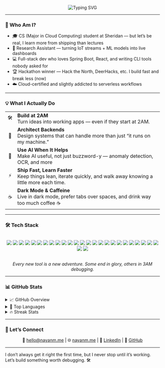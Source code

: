 <div align="center">

![Typing SVG](https://readme-typing-svg.demolab.com?font=Fira+Code&pause=1000&color=00FFFF&center=true&vCenter=true&random=false&width=450&lines=%F0%9F%A7%99%E2%80%8D%E2%99%82%EF%B8%8F+Greetings%2C+Fellow+Wanderer!+%F0%9F%9A%80;I'm+Nayan+Mapara!+%F0%9F%A7%91%E2%80%8D%F0%9F%92%BB;A+Student+%F0%9F%91%A8%E2%80%8D%F0%9F%8E%93+%7C+Tech+Enthusiast+%F0%9F%92%BB;I+welcome+you+to+my+profile!+%E2%8F%B3;Don't+remain+idle%2C+venture+forth!+%F0%9F%97%BA%EF%B8%8F)

</div>

---

### 👋 Who Am I?

- 🎓 CS (Major in Cloud Computing) student at Sheridan — but let’s be real, I learn more from shipping than lectures  
- 🔬 Research Assistant — turning IoT streams + ML models into live dashboards  
- 💻 Full-stack dev who loves Spring Boot, React, and writing CLI tools nobody asked for  
- 🏆 Hackathon winner — Hack the North, DeerHacks, etc. I build fast and break less (now)  
- ☁️ Cloud-certified and slightly addicted to serverless workflows

---

### 💡 What I Actually Do
<div align="center">
<table>
<tr>
<td align="center">🛠️</td>
<td><b>Build at 2AM</b><br>Turn ideas into working apps — even if they start at 2AM.</td>
</tr>
<tr>
<td align="center">🧱</td>
<td><b>Architect Backends</b><br>Design systems that can handle more than just “it runs on my machine.”</td>
</tr>
<tr>
<td align="center">🤖</td>
<td><b>Use AI When It Helps</b><br>Make AI useful, not just buzzword-y — anomaly detection, OCR, and more</td>
</tr>
<tr>
<td align="center">⚡</td>
<td><b>Ship Fast, Learn Faster</b><br>Keep things lean, iterate quickly, and walk away knowing a little more each time.</td>
</tr>
<tr>
<td align="center">☕</td>
<td><b>Dark Mode & Caffeine</b><br>Live in dark mode, prefer tabs over spaces, and drink way too much coffee ☕</td>
</tr>
</table>
</div>

---

### 🛠️ Tech Stack
<br/>
<div align="center">

<!-- Languages -->
<img src="https://img.shields.io/badge/Python-3776AB?style=flat&logo=python&logoColor=white" />
<img src="https://img.shields.io/badge/Java-007396?style=flat&logo=java&logoColor=white" />
<img src="https://img.shields.io/badge/JavaScript-F7DF1E?style=flat&logo=javascript&logoColor=black" />
<img src="https://img.shields.io/badge/TypeScript-3178C6?style=flat&logo=typescript&logoColor=white" />
<img src="https://img.shields.io/badge/C-00599C?style=flat&logo=c&logoColor=white" />
<img src="https://img.shields.io/badge/C++-00599C?style=flat&logo=c%2B%2B&logoColor=white" />
<img src="https://img.shields.io/badge/CSharp-239120?style=flat&logo=csharp&logoColor=white" />
<img src="https://img.shields.io/badge/HTML5-E34F26?style=flat&logo=html5&logoColor=white" />
<img src="https://img.shields.io/badge/CSS3-1572B6?style=flat&logo=css3&logoColor=white" />
<img src="https://img.shields.io/badge/Bash-4EAA25?style=flat&logo=gnubash&logoColor=white" />

<!-- Frontend -->
<img src="https://img.shields.io/badge/React-20232A?style=flat&logo=react&logoColor=61DAFB" />
<img src="https://img.shields.io/badge/Angular-DD0031?style=flat&logo=angular&logoColor=white" />
<img src="https://img.shields.io/badge/Three.js-000000?style=flat&logo=three.js&logoColor=white" />

<!-- Backend -->
<img src="https://img.shields.io/badge/SpringBoot-6DB33F?style=flat&logo=springboot&logoColor=white" />
<img src="https://img.shields.io/badge/Flask-000000?style=flat&logo=flask&logoColor=white" />
<img src="https://img.shields.io/badge/Django-092E20?style=flat&logo=django&logoColor=white" />
<img src="https://img.shields.io/badge/Node.js-339933?style=flat&logo=node.js&logoColor=white" />

<!-- DevOps -->
<img src="https://img.shields.io/badge/Docker-2496ED?style=flat&logo=docker&logoColor=white" />
<img src="https://img.shields.io/badge/GitHub%20Actions-2088FF?style=flat&logo=githubactions&logoColor=white" />
<img src="https://img.shields.io/badge/Jenkins-D24939?style=flat&logo=jenkins&logoColor=white" />
<img src="https://img.shields.io/badge/Terraform-623CE4?style=flat&logo=terraform&logoColor=white" />

<!-- Cloud & Infra -->
<img src="https://img.shields.io/badge/AWS-232F3E?style=flat&logo=amazonaws&logoColor=white" />
<img src="https://img.shields.io/badge/Azure-0078D4?style=flat&logo=microsoftazure&logoColor=white" />
<img src="https://img.shields.io/badge/Google%20Cloud-4285F4?style=flat&logo=googlecloud&logoColor=white" />

<!-- Databases -->
<img src="https://img.shields.io/badge/MySQL-4479A1?style=flat&logo=mysql&logoColor=white" />
<img src="https://img.shields.io/badge/MongoDB-47A248?style=flat&logo=mongodb&logoColor=white" />
<img src="https://img.shields.io/badge/Firebase-FFCA28?style=flat&logo=firebase&logoColor=black" />

</div>
<br/>
<p align="center"><i>Every new tool is a new adventure. Some end in glory, others in 3AM debugging.</i></p>


---

### 📊 GitHub Stats

<details>
  <summary>📈 GitHub Overview</summary>
  <div align="center">
    <img src="https://github-readme-stats.vercel.app/api?username=nayanmapara&theme=dark&show_icons=true&count_private=true" alt="GitHub Stats"/>
  </div>
</details>

<details>
  <summary>🧠 Top Languages</summary>
  <div align="center">
    <img src="https://github-readme-stats.vercel.app/api/top-langs/?username=nayanmapara&theme=dark&layout=compact" alt="Top Languages"/>
  </div>
</details>

<details>
  <summary>🔥 Streak Stats</summary>
  <div align="center">
    <img src="https://streak-stats.demolab.com?user=nayanmapara&theme=dark" alt="GitHub Streak"/>
  </div>
</details>

---

### 🔗 Let’s Connect

<div align="center">

📧 [hello@nayanm.me](mailto:hello@nayanm.me) | 🌐 [nayanm.me](https://nayanm.me) | 💼 [LinkedIn](https://www.linkedin.com/in/nayanmapara/) | 🐙 [GitHub](https://github.com/nayanmapara)

</div>

---

I don’t always get it right the first time, but I never stop until it’s working. Let’s build something worth debugging. 🛠️
